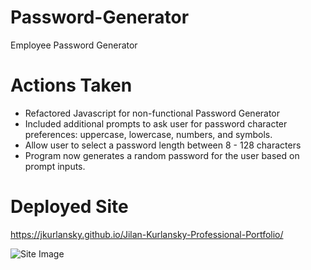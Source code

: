 # Password-Generator

Employee Password Generator

# Actions Taken

* Refactored Javascript for non-functional Password Generator
* Included additional prompts to ask user for password character preferences: uppercase, lowercase, numbers, and symbols.
* Allow user to select a password length between 8 - 128 characters
* Program now generates a random password for the user based on prompt inputs.

# Deployed Site
https://jkurlansky.github.io/Jilan-Kurlansky-Professional-Portfolio/

![Site Image](https://user-images.githubusercontent.com/105459839/174926206-c3ec537a-270f-4899-bb0b-5afb70a6d4c2.png)